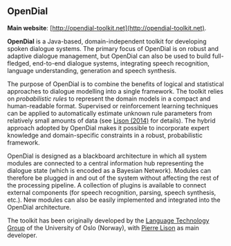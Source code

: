 
## OpenDial

**Main website**: [http://opendial-toolkit.net](http://opendial-toolkit.net).

**OpenDial** is a Java-based, domain-independent toolkit for developing spoken dialogue systems. The primary focus of OpenDial is on robust and adaptive dialogue management, but OpenDial can also be used to build full-fledged, end-to-end dialogue systems, integrating speech recognition, language understanding, generation and speech synthesis.

The purpose of OpenDial is to combine the benefits of logical and statistical approaches to dialogue modelling into a single framework. The toolkit relies on *probabilistic rules* to represent the domain models in a compact and human-readable format. Supervised or reinforcement learning techniques can be applied to automatically estimate unknown rule parameters from relatively small amounts of data (see [Lison (2014)](http://folk.uio.no/plison/pdfs/thesis/thesis-plison2014.pdf) for details). The hybrid approach adopted by OpenDial makes it possible to incorporate expert knowledge and domain-specific constraints in a robust, probabilistic framework. 

OpenDial is designed as a blackboard architecture in which all system modules are connected to a central information hub representing the dialogue state (which is encoded as a Bayesian Network). Modules can therefore be plugged in and out of the system without affecting the rest of the processing pipeline. A collection of plugins is available to connect external components (for speech recognition, parsing, speech synthesis, etc.). New modules can also be easily implemented and integrated into the OpenDial architecture.

The toolkit has been originally developed by the [Language Technology Group](http://www.mn.uio.no/ifi/english/research/groups/ltg/) of the University of Oslo (Norway), with [Pierre Lison](http://folk.uio.no/plison) as main developer.
